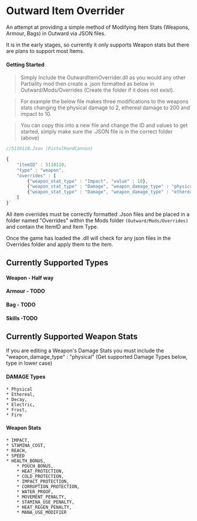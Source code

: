 # Outward Item Overrider 

An attempt at providing a simple method of Modifying Item Stats (Weapons, Armour, Bags) in Outward via JSON files.

It is in the early stages, so currently it only supports Weapon stats but there are plans to support most Items.



#### Getting Started

> Simply Include the OutwardItemOverrider.dll as you would any other Partiality mod then create a .json formatted as below in Outward/Mods/Overrides (Create the folder if it does not exist).

> For example the below file makes three modifications to the weapons stats changing the physical damage to 2, ethereal damage to 200 and impact to 10.

> You can copy this into a new file and change the ID and values to get started, simply make sure the .JSON file is in the correct folder (above)

```javascript
//5110110.Json (PistolHandCannon)

{
	"itemID" : 5110110,
	"type" : "weapon",
	"overrides" : [
		{"weapon_stat_type" : "Impact", "value" : 10},
		{"weapon_stat_type" : "Damage", "weapon_damage_type" : "physical", "value" : 2},
		{"weapon_stat_type" : "Damage", "weapon_damage_type" : "ethereal", "value" : 200}
	]
}`

```


All item overrides must be correctly formatted .Json files and be placed in a folder named "Overrides" within the Mods folder `(Outward/Mods/Overrides)` and contain the ItemID and Item Type.

Once the game has loaded the .dll will check for any json files in the Overrides folder and apply them to the item.

## Currently Supported Types
#### Weapon - Half way
#### Armour - TODO
#### Bag - TODO
#### Skills -TODO


## Currently Supported Weapon Stats

If you are editing a Weapon's Damage Stats you must include the "weapon_damage_type" : "physical" (Get supported Damage Types below, type in lower case)

#### DAMAGE Types  
    * Physical
    * Ethereal,
    * Decay,
    * Electric,
    * Frost,
    * Fire


#### Weapon Stats
	* IMPACT,
	* STAMINA_COST,
	* REACH,
	* SPEED
	* HEALTH_BONUS,
        * POUCH_BONUS,
        * HEAT_PROTECTION,
        * COLD_PROTECTION,
        * IMPACT_PROTECTION,
        * CORRUPTION_PROTECTION,
        * WATER_PROOF,
        * MOVEMENT_PENALTY,
        * STAMINA_USE_PENALTY,
        * HEAT_REGEN_PENALTY,
        * MANA_USE_MODIFIER



